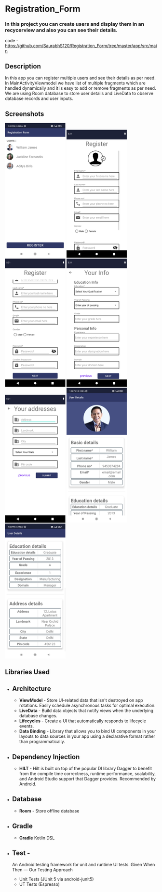 # Registration_Form

### In this project you can create users and display them in an recycerview and also you can see their details.

code - https://github.com/SaurabhS120/Registration_Form/tree/master/app/src/main

Description
------------------------------------------------
In this app you can register multiple users and see their details as per need. In MainActivityViewmodel we have list of multiple fragments which are handled dynamically and it is easy to add or remove fragments as per need. We are using Room database to store user details and LiveData to observe database records and user inputs.

Screenshots
--------------------------------------------------------------------------------------------------------------------------------------------
<p>
<img src="https://github.com/SaurabhS120/Registration_Form/blob/master/Screenshots/MainActivity.jpg" alt="Main Activity Screenshot" width="200px">
<img src="https://github.com/SaurabhS120/Registration_Form/blob/master/Screenshots/BasicDetailsFragment1.png" alt="Basic Details Fragment Screenshot" width="200px">
<img src="https://github.com/SaurabhS120/Registration_Form/blob/master/Screenshots/BasicDetailsFragment2.png" alt="Basic Details Fragment Screenshot" width="200px">
<img src="https://github.com/SaurabhS120/Registration_Form/blob/master/Screenshots/EducationDetailsFragment2.png" alt="Education Details Fragment Screenshot" width="200px">
<img src="https://github.com/SaurabhS120/Registration_Form/blob/master/Screenshots/AddressDatailsFragment.png" alt="Address Details Fragment Screenshot" width="200px">
<img src="https://github.com/SaurabhS120/Registration_Form/blob/master/Screenshots/UserDetailsActivity1.jpg" alt="User Details Activity Screenshot" width="200px">
<img src="https://github.com/SaurabhS120/Registration_Form/blob/master/Screenshots/UserDetailsActivity2.jpg" alt="User Details Activity Screenshot" width="200px">
</p>

Libraries Used
------------------------------------------------------------------------------------------------------------------------------------------
* Architecture
  -----------------------------------------------------------------------------------------------------------------------------------------   
  * **ViewModel** - Store UI-related data that isn't destroyed on app rotations. Easily schedule asynchronous tasks for optimal execution.
  * **LiveData** - Build data objects that notify views when the underlying database changes.
  * **Lifecycles** - Create a UI that automatically responds to lifecycle events.
  * **Data Binding** - Library that allows you to bind UI components in your layouts to data sources in your app using a declarative format rather than programmatically.
* Dependency Injection
  ------------------------------------------------------------------------------------------------------------------------------------------
  * **HILT** - Hilt is built on top of the popular DI library Dagger to benefit from the compile time correctness, runtime performance, scalability, and Android Studio support that Dagger provides. Recommended by Android.
* Database
  --------------------------------------
  * **Room** - Store offline database
* Gradle
  --------------------------------------
  * **Gradle** Kotlin DSL
* Test -
  ------------------------------------------
  An Android testing framework for unit and runtime UI tests. Given When Then — Our Testing Approach
  
  * Unit Tests (JUnit 5 via android-junit5)
  * UT Tests (Espresso)
